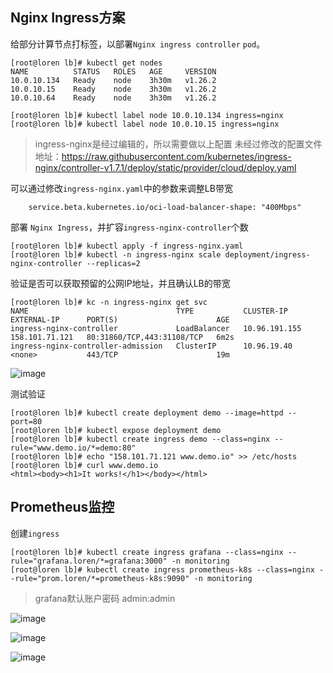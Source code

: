 ## Nginx Ingress方案

给部分计算节点打标签，以部署`Nginx ingress controller` `pod`。

```
[root@loren lb]# kubectl get nodes
NAME          STATUS   ROLES   AGE     VERSION
10.0.10.134   Ready    node    3h30m   v1.26.2
10.0.10.15    Ready    node    3h30m   v1.26.2
10.0.10.64    Ready    node    3h30m   v1.26.2

[root@loren lb]# kubectl label node 10.0.10.134 ingress=nginx
[root@loren lb]# kubectl label node 10.0.10.15 ingress=nginx
```
> ingress-nginx是经过编辑的，所以需要做以上配置
> 未经过修改的配置文件地址：https://raw.githubusercontent.com/kubernetes/ingress-nginx/controller-v1.7.1/deploy/static/provider/cloud/deploy.yaml

可以通过修改`ingress-nginx.yaml`中的参数来调整LB带宽

```
    service.beta.kubernetes.io/oci-load-balancer-shape: "400Mbps"
```

部署 `Nginx Ingress`，并扩容`ingress-nginx-controller`个数

```
[root@loren lb]# kubectl apply -f ingress-nginx.yaml
[root@loren lb]# kubectl -n ingress-nginx scale deployment/ingress-nginx-controller --replicas=2
```

验证是否可以获取预留的公网IP地址，并且确认LB的带宽

```
[root@loren lb]# kc -n ingress-nginx get svc
NAME                                 TYPE           CLUSTER-IP      EXTERNAL-IP      PORT(S)                      AGE
ingress-nginx-controller             LoadBalancer   10.96.191.155   158.101.71.121   80:31860/TCP,443:31108/TCP   6m2s
ingress-nginx-controller-admission   ClusterIP      10.96.19.40     <none>           443/TCP                      19m
```

![image](https://github.com/ERST-CloudNative/OCI-Practice/assets/4653664/d5476df9-275c-4dca-bd0b-5540d17a9aeb)

测试验证

```
[root@loren lb]# kubectl create deployment demo --image=httpd --port=80
[root@loren lb]# kubectl expose deployment demo
[root@loren lb]# kubectl create ingress demo --class=nginx --rule="www.demo.io/*=demo:80"
[root@loren lb]# echo "158.101.71.121 www.demo.io" >> /etc/hosts
[root@loren lb]# curl www.demo.io
<html><body><h1>It works!</h1></body></html>
```

## Prometheus监控

创建`ingress`

```
[root@loren lb]# kubectl create ingress grafana --class=nginx --rule="grafana.loren/*=grafana:3000" -n monitoring
[root@loren lb]# kubectl create ingress prometheus-k8s --class=nginx --rule="prom.loren/*=prometheus-k8s:9090" -n monitoring
```

> grafana默认账户密码 admin:admin

![image](https://github.com/ERST-CloudNative/OCI-Practice/assets/4653664/addce00f-1b3d-4d27-a4b8-c7e098159aff)

![image](https://github.com/ERST-CloudNative/OCI-Practice/assets/4653664/301450e4-d65f-4156-86ac-d9e048f31552)

![image](https://github.com/ERST-CloudNative/OCI-Practice/assets/4653664/56a0aa58-043a-4219-bd44-6b2cb79daba3)


